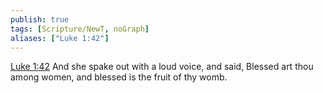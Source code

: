 ```yaml
---
publish: true
tags: [Scripture/NewT, noGraph]
aliases: ["Luke 1:42"]
---
```

[Luke 1:42](https://churchofjesuschrist.org/study/scriptures/nt/luke/1?lang=eng&id=p42#p42) And she spake out with a loud voice, and said, Blessed art thou among women, and blessed is the fruit of thy womb.
